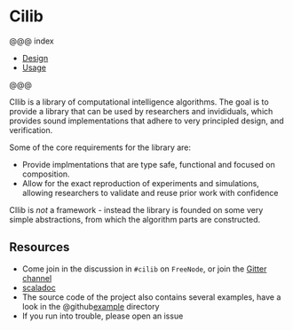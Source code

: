 # Cilib

@@@ index

* [Design](design/index.md)
* [Usage](usage/index.md)

@@@

CIlib is a library of computational intelligence algorithms. The goal
is to provide a library that can be used by researchers and
invididuals, which provides sound implementations that adhere to very
principled design, and verification.

Some of the core requirements for the library are:

  * Provide implmentations that are type safe, functional and focused
    on composition.
  * Allow for the exact reproduction of experiments
    and simulations, allowing researchers to validate and reuse prior
    work with confidence

CIlib is _not_ a framework - instead the library is founded on some
very simple abstractions, from which the algorithm parts are
constructed.

## Resources

* Come join in the discussion in `#cilib` on `FreeNode`, or join the
  [Gitter channel](https://gitter.im/cirg-up/cilib)
* [scaladoc](http://cilib.net/api/cilib)
* The source code of the project also contains several examples, have
  a look in the @github[example](/example/src/main/scala/cilib/example)
  directory
* If you run into trouble, please open an issue
